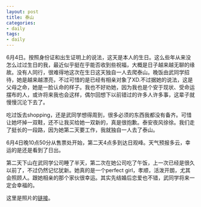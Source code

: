 ```yaml
---
layout: post
title: 泰山
categories:
- daily
tags:
- daily
---
```

6月4日。按照身份证和出生证明上的说法，这天是本人的生日。这么些年从来没怎么过过生日的我，最近似乎挺在乎能否收到些祝福，大概是日子越来越无聊的缘故。没有人同行，很难得地这次在生日这天独自一人去爬泰山。晚饭由武同学招待，她是越来越漂亮，不过可惜的是已经有相亲对象了XD.不过据她的说法，这是父母之命，她是一脸认命的样子。我也不好劝她，因为我也是个安于现状、受命运摆布的人，或许将来我也会这样，偶尔回想下以前错过的许多人许多事，这辈子就慢慢沉沦下去了。

吃过饭去shopping，还是武同学想得周到，很多必须的东西我都没有备齐。可惜让她坏掉一双鞋，还不让我买给她一双新的，真是很抱歉。泰安夜风徐徐。我们走了挺长的一段路，因为她第二天要工作，我就独自一人去了泰山。

6月4日晚10点50分从售票处开始，第二天4点多到达日观峰。天气预报多云，幸运的是还是看到了日出。

第二天下山在武同学公司睡了半天，第二次在她公司吃了午饭，上一次已经是很久以前了，不过仍然记忆犹新。她真的是一个perfect girl，孝顺，活泼开朗，尤其会照顾人。跟她相亲的那个家伙很幸运。其实先结婚后恋爱也不错，武同学将来一定会幸福的。

这里是照片的[链接](http://www.flickr.com/photos/47751341@N05/sets/72157626896742646/show/)。
